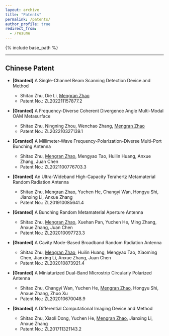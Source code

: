 ```yaml
---
layout: archive
title: "Patents"
permalink: /patents/
author_profile: true
redirect_from:
  - /resume
---
```


{% include base_path %}

------

Chinese Patent
------
* <b>[Granted]</b> A Single-Channel Beam Scanning Detection Device and Method
  * Shitao Zhu, Die Li, <u>Mengran Zhao</u>
  * Patent No.: ZL202211157877.2

* <b>[Granted]</b> A Frequency-Diverse Coherent Divergence Angle Multi-Modal OAM Metasurface
  * Shitao Zhu, Ningning Zhou, Wenchao Zhang, <u>Mengran Zhao</u>
  * Patent No.: ZL202210327139.1

* <b>[Granted]</b> A Millimeter-Wave Frequency-Polarization-Diverse Multi-Port Bunching Antenna
  * Shitao Zhu, <u>Mengran Zhao</u>, Mengyao Tao, Huilin Huang, Anxue Zhang, Juan Chen
  * Patent No.: ZL2021100776703.3

* <b>[Granted]</b> An Ultra-Wideband High-Capacity Terahertz Metamaterial Random Radiation Antenna
  * Shitao Zhu, <u>Mengran Zhao</u>, Yuchen He, Changyi Wan, Hongyu Shi, Jianxing Li, Anxue Zhang
  * Patent No.: ZL201910085641.4

* <b>[Granted]</b> A Bunching Random Metamaterial Aperture Antenna
  * Shitao Zhu, <u>Mengran Zhao</u>, Xuehan Pan, Yuchen He, Ming Zhang, Anxue Zhang, Juan Chen
  * Patent No.: ZL202010097723.3

* <b>[Granted]</b> A Cavity Mode-Based Broadband Random Radiation Antenna
  * Shitao Zhu, <u>Mengran Zhao</u>, Huilin Huang, Mengyao Tao, Xiaoming Chen, Jianxing Li, Anxue Zhang, Juan Chen
  * Patent No.: ZL202010873921.4

* <b>[Granted]</b> A Miniaturized Dual-Band Microstrip Circularly Polarized Antenna
  * Shitao Zhu, Changyi Wan, Yuchen He, <u>Mengran Zhao</u>, Hongyu Shi, Anxue Zhang, Zhuo Xu
  * Patent No.: ZL202010670048.9

* <b>[Granted]</b> A Differential Computational Imaging Device and Method
  * Shitao Zhu, Xiaoli Dong, Yuchen He, <u>Mengran Zhao</u>, Jianxing Li, Anxue Zhang
  * Patent No.: ZL201711321143.2
